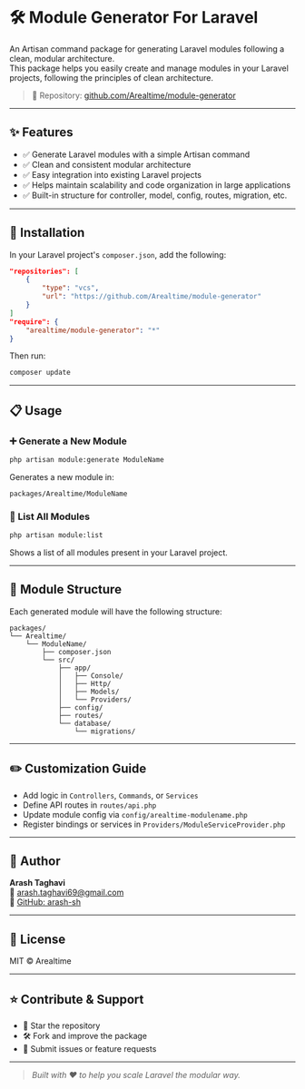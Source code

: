 # 🛠️ Module Generator For Laravel

An Artisan command package for generating Laravel modules following a clean, modular architecture.  
This package helps you easily create and manage modules in your Laravel projects, following the principles of clean architecture.

> 🔗 Repository: [github.com/Arealtime/module-generator](https://github.com/Arealtime/module-generator)

---

## ✨ Features

- ✅ Generate Laravel modules with a simple Artisan command
- ✅ Clean and consistent modular architecture
- ✅ Easy integration into existing Laravel projects
- ✅ Helps maintain scalability and code organization in large applications
- ✅ Built-in structure for controller, model, config, routes, migration, etc.

---

## 🚀 Installation

In your Laravel project's `composer.json`, add the following:

```json
"repositories": [
    {
        "type": "vcs",
        "url": "https://github.com/Arealtime/module-generator"
    }
]
"require": {
    "arealtime/module-generator": "*"
}
```

Then run:

```bash
composer update
```

---

## 📋 Usage

### ➕ Generate a New Module

```bash
php artisan module:generate ModuleName
```

Generates a new module in:

```
packages/Arealtime/ModuleName
```

### 📄 List All Modules

```bash
php artisan module:list
```

Shows a list of all modules present in your Laravel project.

---

## 📁 Module Structure

Each generated module will have the following structure:

```
packages/
└── Arealtime/
    └── ModuleName/
        ├── composer.json
        └── src/
            ├── app/
            │   ├── Console/
            │   ├── Http/
            │   ├── Models/
            │   └── Providers/
            ├── config/
            ├── routes/
            └── database/
                └── migrations/
```

---

## ✏️ Customization Guide

- Add logic in `Controllers`, `Commands`, or `Services`
- Define API routes in `routes/api.php`
- Update module config via `config/arealtime-modulename.php`
- Register bindings or services in `Providers/ModuleServiceProvider.php`

---

## 👤 Author

**Arash Taghavi**  
📧 arash.taghavi69@gmail.com  
🔗 [GitHub: arash-sh](https://github.com/arash-sh)

---

## 📄 License

MIT © Arealtime

---

## ⭐️ Contribute & Support

- 🌟 Star the repository
- 🛠️ Fork and improve the package
- 🐛 Submit issues or feature requests

---

> _Built with ❤️ to help you scale Laravel the modular way._